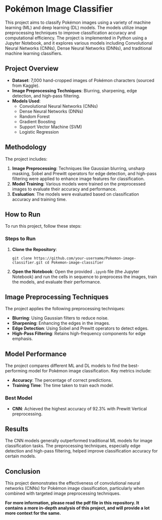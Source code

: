 Pokémon Image Classifier
========================

This project aims to classify Pokémon images using a variety of machine learning (ML) and deep learning (DL) models. The models utilize image preprocessing techniques to improve classification accuracy and computational efficiency. The project is implemented in Python using a Jupyter Notebook, and it explores various models including Convolutional Neural Networks (CNNs), Dense Neural Networks (DNNs), and traditional machine learning classifiers.

Project Overview
----------------

-   **Dataset**: 7,000 hand-cropped images of Pokémon characters (sourced from Kaggle).
-   **Image Preprocessing Techniques**: Blurring, sharpening, edge detection, and high-pass filtering.
-   **Models Used**:
    -   Convolutional Neural Networks (CNNs)
    -   Dense Neural Networks (DNNs)
    -   Random Forest
    -   Gradient Boosting
    -   Support Vector Machine (SVM)
    -   Logistic Regression

Methodology
-----------

The project includes:

1.  **Image Preprocessing**: Techniques like Gaussian blurring, unsharp masking, Sobel and Prewitt operators for edge detection, and high-pass filtering were applied to enhance image features for classification.
2.  **Model Training**: Various models were trained on the preprocessed images to evaluate their accuracy and performance.
3.  **Evaluation**: The models were evaluated based on classification accuracy and training time.

How to Run
----------

To run this project, follow these steps:

### Steps to Run

1.  **Clone the Repository**:

    `git clone https://github.com/your-username/Pokemon-image-classifier.git
    cd Pokemon-image-classifier`
    
2.  **Open the Notebook**: Open the provided `.ipynb` file (the Jupyter Notebook) and run the cells in sequence to preprocess the images, train the models, and evaluate their performance.

Image Preprocessing Techniques
------------------------------

The project applies the following preprocessing techniques:

-   **Blurring**: Using Gaussian filters to reduce noise.
-   **Sharpening**: Enhancing the edges in the images.
-   **Edge Detection**: Using Sobel and Prewitt operators to detect edges.
-   **High-Pass Filtering**: Retains high-frequency components for edge emphasis.

Model Performance
-----------------

The project compares different ML and DL models to find the best-performing model for Pokémon image classification. Key metrics include:

-   **Accuracy**: The percentage of correct predictions.
-   **Training Time**: The time taken to train each model.

### Best Model

-   **CNN**: Achieved the highest accuracy of 92.3% with Prewitt Vertical preprocessing.

Results
-------

The CNN models generally outperformed traditional ML models for image classification tasks. The preprocessing techniques, especially edge detection and high-pass filtering, helped improve classification accuracy for certain models.

Conclusion
----------

This project demonstrates the effectiveness of convolutional neural networks (CNNs) for Pokémon image classification, particularly when combined with targeted image preprocessing techniques.

**For more information, please read the pdf file in this repository. It contains a more in-depth analysis of this project, and will provide a lot more context for the same.**
